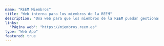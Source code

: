 ```yaml
---
name: "REEM Miembros"
title: "Web interna para los miembros de la REEM"
description: "Una web para que los miembros de la REEM puedan gestionar datos compartidos como eventos, colaboraciones, reuniones, documentos, etc."
links:
  "Página web": "https://miembros.reem.es"
type: "Web App"
featured: true
---
```

